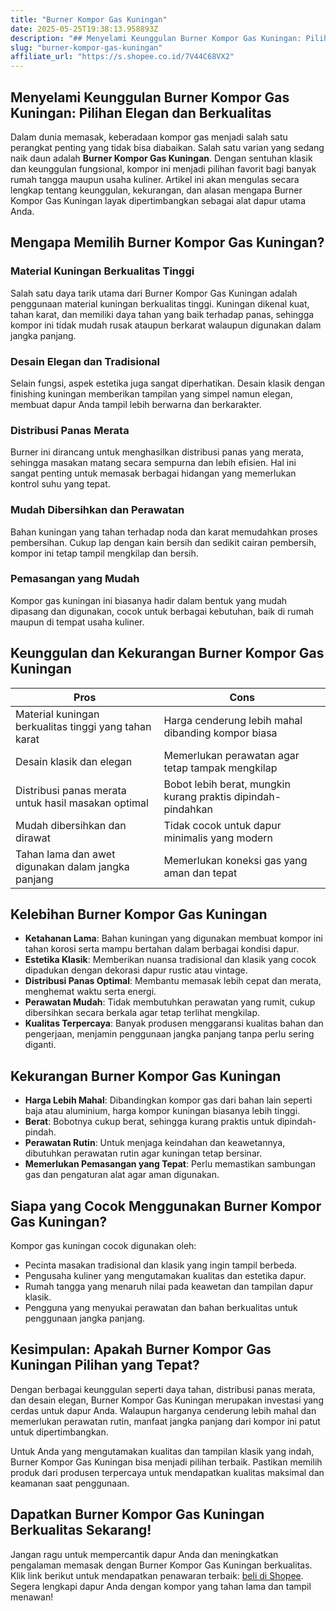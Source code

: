 ```yaml
---
title: "Burner Kompor Gas Kuningan"
date: 2025-05-25T19:38:13.958893Z
description: "## Menyelami Keunggulan Burner Kompor Gas Kuningan: Pilihan Elegan dan Berkualitas..."
slug: "burner-kompor-gas-kuningan"
affiliate_url: "https://s.shopee.co.id/7V44C68VX2"
---
```

## Menyelami Keunggulan Burner Kompor Gas Kuningan: Pilihan Elegan dan Berkualitas

Dalam dunia memasak, keberadaan kompor gas menjadi salah satu perangkat penting yang tidak bisa diabaikan. Salah satu varian yang sedang naik daun adalah **Burner Kompor Gas Kuningan**. Dengan sentuhan klasik dan keunggulan fungsional, kompor ini menjadi pilihan favorit bagi banyak rumah tangga maupun usaha kuliner. Artikel ini akan mengulas secara lengkap tentang keunggulan, kekurangan, dan alasan mengapa Burner Kompor Gas Kuningan layak dipertimbangkan sebagai alat dapur utama Anda.

## Mengapa Memilih Burner Kompor Gas Kuningan?

### Material Kuningan Berkualitas Tinggi

Salah satu daya tarik utama dari Burner Kompor Gas Kuningan adalah penggunaan material kuningan berkualitas tinggi. Kuningan dikenal kuat, tahan karat, dan memiliki daya tahan yang baik terhadap panas, sehingga kompor ini tidak mudah rusak ataupun berkarat walaupun digunakan dalam jangka panjang.

### Desain Elegan dan Tradisional

Selain fungsi, aspek estetika juga sangat diperhatikan. Desain klasik dengan finishing kuningan memberikan tampilan yang simpel namun elegan, membuat dapur Anda tampil lebih berwarna dan berkarakter.

### Distribusi Panas Merata

Burner ini dirancang untuk menghasilkan distribusi panas yang merata, sehingga masakan matang secara sempurna dan lebih efisien. Hal ini sangat penting untuk memasak berbagai hidangan yang memerlukan kontrol suhu yang tepat.

### Mudah Dibersihkan dan Perawatan

Bahan kuningan yang tahan terhadap noda dan karat memudahkan proses pembersihan. Cukup lap dengan kain bersih dan sedikit cairan pembersih, kompor ini tetap tampil mengkilap dan bersih.

### Pemasangan yang Mudah

Kompor gas kuningan ini biasanya hadir dalam bentuk yang mudah dipasang dan digunakan, cocok untuk berbagai kebutuhan, baik di rumah maupun di tempat usaha kuliner.

## Keunggulan dan Kekurangan Burner Kompor Gas Kuningan

| **Pros** | **Cons** |
| --- | --- |
| Material kuningan berkualitas tinggi yang tahan karat | Harga cenderung lebih mahal dibanding kompor biasa |
| Desain klasik dan elegan | Memerlukan perawatan agar tetap tampak mengkilap |
| Distribusi panas merata untuk hasil masakan optimal | Bobot lebih berat, mungkin kurang praktis dipindah-pindahkan |
| Mudah dibersihkan dan dirawat | Tidak cocok untuk dapur minimalis yang modern |
| Tahan lama dan awet digunakan dalam jangka panjang | Memerlukan koneksi gas yang aman dan tepat |

## Kelebihan Burner Kompor Gas Kuningan

- **Ketahanan Lama**: Bahan kuningan yang digunakan membuat kompor ini tahan korosi serta mampu bertahan dalam berbagai kondisi dapur.
- **Estetika Klasik**: Memberikan nuansa tradisional dan klasik yang cocok dipadukan dengan dekorasi dapur rustic atau vintage.
- **Distribusi Panas Optimal**: Membantu memasak lebih cepat dan merata, menghemat waktu serta energi.
- **Perawatan Mudah**: Tidak membutuhkan perawatan yang rumit, cukup dibersihkan secara berkala agar tetap terlihat mengkilap.
- **Kualitas Terpercaya**: Banyak produsen menggaransi kualitas bahan dan pengerjaan, menjamin penggunaan jangka panjang tanpa perlu sering diganti.

## Kekurangan Burner Kompor Gas Kuningan

- **Harga Lebih Mahal**: Dibandingkan kompor gas dari bahan lain seperti baja atau aluminium, harga kompor kuningan biasanya lebih tinggi.
- **Berat**: Bobotnya cukup berat, sehingga kurang praktis untuk dipindah-pindah.
- **Perawatan Rutin**: Untuk menjaga keindahan dan keawetannya, dibutuhkan perawatan rutin agar kuningan tetap bersinar.
- **Memerlukan Pemasangan yang Tepat**: Perlu memastikan sambungan gas dan pengaturan alat agar aman digunakan.

## Siapa yang Cocok Menggunakan Burner Kompor Gas Kuningan?

Kompor gas kuningan cocok digunakan oleh:
- Pecinta masakan tradisional dan klasik yang ingin tampil berbeda.
- Pengusaha kuliner yang mengutamakan kualitas dan estetika dapur.
- Rumah tangga yang menaruh nilai pada keawetan dan tampilan dapur klasik.
- Pengguna yang menyukai perawatan dan bahan berkualitas untuk penggunaan jangka panjang.

## Kesimpulan: Apakah Burner Kompor Gas Kuningan Pilihan yang Tepat?

Dengan berbagai keunggulan seperti daya tahan, distribusi panas merata, dan desain elegan, Burner Kompor Gas Kuningan merupakan investasi yang cerdas untuk dapur Anda. Walaupun harganya cenderung lebih mahal dan memerlukan perawatan rutin, manfaat jangka panjang dari kompor ini patut untuk dipertimbangkan.

Untuk Anda yang mengutamakan kualitas dan tampilan klasik yang indah, Burner Kompor Gas Kuningan bisa menjadi pilihan terbaik. Pastikan memilih produk dari produsen terpercaya untuk mendapatkan kualitas maksimal dan keamanan saat penggunaan.

## Dapatkan Burner Kompor Gas Kuningan Berkualitas Sekarang!

Jangan ragu untuk mempercantik dapur Anda dan meningkatkan pengalaman memasak dengan Burner Kompor Gas Kuningan berkualitas. Klik link berikut untuk mendapatkan penawaran terbaik: [ beli di Shopee](https://s.shopee.co.id/7V44C68VX2). Segera lengkapi dapur Anda dengan kompor yang tahan lama dan tampil menawan!